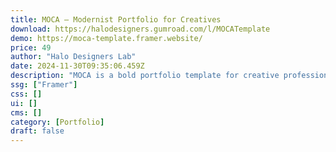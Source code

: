 ```yaml
---
title: MOCA — Modernist Portfolio for Creatives
download: https://halodesigners.gumroad.com/l/MOCATemplate
demo: https://moca-template.framer.website/
price: 49
author: "Halo Designers Lab"
date: 2024-11-30T09:35:06.459Z
description: "MOCA is a bold portfolio template for creative professionals, featuring an unconventional layout that highlights your skills and personality—designed to impress clients and unlock new opportunities"
ssg: ["Framer"]
css: []
ui: []
cms: []
category: [Portfolio]
draft: false
---
```

